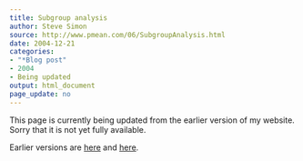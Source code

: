 ```yaml
---
title: Subgroup analysis 
author: Steve Simon
source: http://www.pmean.com/06/SubgroupAnalysis.html
date: 2004-12-21
categories:
- "*Blog post"
- 2004
- Being updated
output: html_document
page_update: no
---
```


This page is currently being updated from the earlier version of my website. Sorry that it is not yet fully available.

<!---More--->

Earlier versions are [here][sim1] and [here][sim2].

[sim1]: http://www.pmean.com/06/SubgroupAnalysis.html
[sim2]: http://new.pmean.com/subgroup-analysis/
